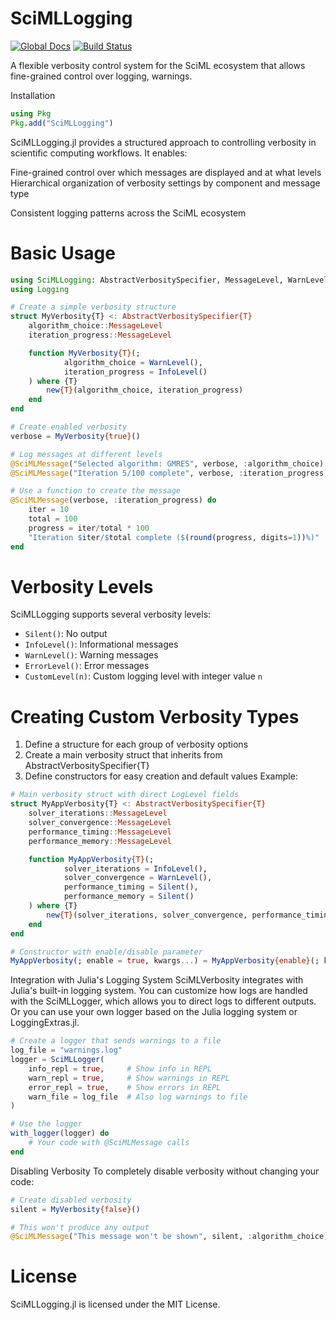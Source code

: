 # SciMLLogging
[![Global Docs](https://img.shields.io/badge/docs-SciML-blue.svg)](https://docs.sciml.ai/SciMLLogging/dev/)
[![Build Status](https://github.com/SciML/SciMLVerbosity.jl/actions/workflows/CI.yml/badge.svg?branch=main)](https://github.com/SciML/SciMLVerbosity.jl/actions/workflows/CI.yml?query=branch%3Amain)

A flexible verbosity control system for the SciML ecosystem that allows fine-grained control over logging, warnings.

Installation

```julia
using Pkg
Pkg.add("SciMLLogging")
```

SciMLLogging.jl provides a structured approach to controlling verbosity in scientific computing workflows. It enables:

Fine-grained control over which messages are displayed and at what levels
Hierarchical organization of verbosity settings by component and message type

Consistent logging patterns across the SciML ecosystem

# Basic Usage

```julia
using SciMLLogging: AbstractVerbositySpecifier, MessageLevel, WarnLevel, InfoLevel, Silent, ErrorLevel
using Logging

# Create a simple verbosity structure
struct MyVerbosity{T} <: AbstractVerbositySpecifier{T}
    algorithm_choice::MessageLevel
    iteration_progress::MessageLevel

    function MyVerbosity{T}(;
            algorithm_choice = WarnLevel(),
            iteration_progress = InfoLevel()
    ) where {T}
        new{T}(algorithm_choice, iteration_progress)
    end
end

# Create enabled verbosity
verbose = MyVerbosity{true}()

# Log messages at different levels
@SciMLMessage("Selected algorithm: GMRES", verbose, :algorithm_choice)
@SciMLMessage("Iteration 5/100 complete", verbose, :iteration_progress)

# Use a function to create the message
@SciMLMessage(verbose, :iteration_progress) do
    iter = 10
    total = 100
    progress = iter/total * 100
    "Iteration $iter/$total complete ($(round(progress, digits=1))%)"
end
```

# Verbosity Levels

SciMLLogging supports several verbosity levels:

  - `Silent()`: No output
  - `InfoLevel()`: Informational messages
  - `WarnLevel()`: Warning messages
  - `ErrorLevel()`: Error messages
  - `CustomLevel(n)`: Custom logging level with integer value `n`

# Creating Custom Verbosity Types

 1. Define a structure for each group of verbosity options
 2. Create a main verbosity struct that inherits from AbstractVerbositySpecifier{T}
 3. Define constructors for easy creation and default values
    Example:

```julia
# Main verbosity struct with direct LogLevel fields
struct MyAppVerbosity{T} <: AbstractVerbositySpecifier{T}
    solver_iterations::MessageLevel
    solver_convergence::MessageLevel
    performance_timing::MessageLevel
    performance_memory::MessageLevel

    function MyAppVerbosity{T}(;
            solver_iterations = InfoLevel(),
            solver_convergence = WarnLevel(),
            performance_timing = Silent(),
            performance_memory = Silent()
    ) where {T}
        new{T}(solver_iterations, solver_convergence, performance_timing, performance_memory)
    end
end

# Constructor with enable/disable parameter
MyAppVerbosity(; enable = true, kwargs...) = MyAppVerbosity{enable}(; kwargs...)
```

Integration with Julia's Logging System
SciMLVerbosity integrates with Julia's built-in logging system. You can customize how logs are handled with the SciMLLogger,
which allows you to direct logs to different outputs. Or you can use your own logger based on the Julia logging system or LoggingExtras.jl.

```julia
# Create a logger that sends warnings to a file
log_file = "warnings.log"
logger = SciMLLogger(
    info_repl = true,     # Show info in REPL
    warn_repl = true,     # Show warnings in REPL
    error_repl = true,    # Show errors in REPL
    warn_file = log_file  # Also log warnings to file
)

# Use the logger
with_logger(logger) do
    # Your code with @SciMLMessage calls
end
```

Disabling Verbosity
To completely disable verbosity without changing your code:

```julia
# Create disabled verbosity
silent = MyVerbosity{false}()

# This won't produce any output
@SciMLMessage("This message won't be shown", silent, :algorithm_choice)
```

# License

SciMLLogging.jl is licensed under the MIT License.
